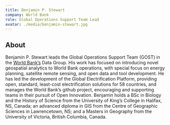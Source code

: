 ```yaml
---
title: Benjamin P. Stewart
company: World Bank
role: Global Operations Support Team Lead
avatar: ./media/benjamin-stewart.jpg
---
```

## About

Benjamin P. Stewart leads the Global Operations Support Team (GOST) in the [World Bank’s](https://www.worldbank.org/en/home) Data Group. His work has focused on introducing novel geospatial analytics to World Bank operations, with special focus on energy planning, satellite remote sensing, and open data and tool development. He has led the development of the Global Electrification Platform, providing open, standard, least-cost electrification solutions for 58 countries, and manages the World Bank’s github project, encouraging and supporting teams in their pursuit of Open Innovation. Benjamin holds a BSc in Biology and the History of Science from the University of King’s College in Halifax, NS, Canada; an advanced diploma in GIS from the Centre of Geographic Sciences in Lawrencetown, NS; and a Masters in Geography from the University of Victoria, British Columbia, Canada.